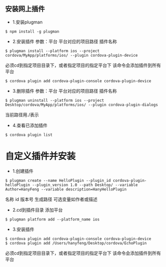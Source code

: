
## 安装网上插件

- 1.安装plugman

```
$ npm install -g plugman
```



- 2.安装插件 参数：平台 平台对应的项目路径 插件名称

```
$ plugman install --platform ios --project cordova/MyApp/platforms/ios/ --plugin cordova-plugin-device
```
必须cd到指定项目目录下，或者指定项目的指定平台下 该命令会添加插件到所有平台
```
$ cordova plugin add cordova-plugin-console cordova-plugin-device
```

- 3.删除插件 参数：平台 平台对应的项目路径 插件名称

```
$ plugman uninstall --platform ios --project Desktop/cordova/MyApp/platforms/ios/ --plugin cordova-plugin-dialogs
```
当前路径用./表示


- 4.查看已添加插件

```
$ cordova plugin list
```


# 自定义插件并安装

- 1.创建插件

```
$ plugman create --name HelloPlugin --plugin_id cordova-plugin-helloPlugin --plugin_version 1.0 --path Desktop/ --variable Author=HanyFeng --variable description=HanyHelloPlugin
```
名称 id 版本号 生成路径 可选变量如作者或描述

- 2.cd到插件目录 添加平台

```
$ plugman platform add --platform_name ios
```

- 3.安装插件

```
$ cordova plugin add cordova-plugin-console cordova-plugin-device
$ cordova plugin add /Users/hanyfeng/Desktop/cordova/EchoPlugin
```
必须cd到指定项目目录下，或者指定项目的指定平台下 该命令会添加插件到所有平台
